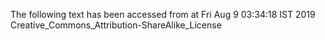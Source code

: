The following text has been accessed from at Fri Aug 9 03:34:18 IST 2019
Creative_Commons_Attribution-ShareAlike_License
